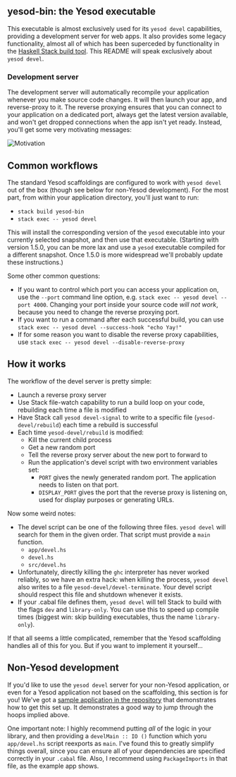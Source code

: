 ## yesod-bin: the Yesod executable

This executable is almost exclusively used for its `yesod devel`
capabilities, providing a development server for web apps. It also
provides some legacy functionality, almost all of which has been
superceded by functionality in the
[Haskell Stack build tool](http://haskellstack.org/). This README will
speak exclusively about `yesod devel`.

### Development server

The development server will automatically recompile your application
whenever you make source code changes. It will then launch your app,
and reverse-proxy to it. The reverse proxying ensures that you can
connect to your application on a dedicated port, always get the latest
version available, and won't get dropped connections when the app
isn't yet ready. Instead, you'll get some very motivating messages:

![Motivation](https://i.sli.mg/nO6DvN.png)

## Common workflows

The standard Yesod scaffoldings are configured to work with `yesod
devel` out of the box (though see below for non-Yesod
development). For the most part, from within your application
directory, you'll just want to run:

* `stack build yesod-bin`
* `stack exec -- yesod devel`

This will install the corresponding version of the `yesod` executable
into your currently selected snapshot, and then use that
executable. (Starting with version 1.5.0, you can be more lax and use
a `yesod` executable compiled for a different snapshot. Once 1.5.0 is
more widespread we'll probably update these instructions.)

Some other common questions:

* If you want to control which port you can access your application
  on, use the `--port` command line option, e.g. `stack exec -- yesod
  devel --port 4000`. Changing your port inside your source code _will
  not work_, because you need to change the reverse proxying port.
* If you want to run a command after each successful build, you can
  use `stack exec -- yesod devel --success-hook "echo Yay!"`
* If for some reason you want to disable the reverse proxy
  capabilities, use `stack exec -- yesod devel
  --disable-reverse-proxy`

## How it works

The workflow of the devel server is pretty simple:

* Launch a reverse proxy server
* Use Stack file-watch capability to run a build loop on your code,
  rebuilding each time a file is modified
* Have Stack call `yesod devel-signal` to write to a specific file
  (`yesod-devel/rebuild`) each time a rebuild is successful
* Each time `yesod-devel/rebuild` is modified:
  * Kill the current child process
  * Get a new random port
  * Tell the reverse proxy server about the new port to forward to
  * Run the application's devel script with two environment variables
    set:
    * `PORT` gives the newly generated random port. The application
      needs to listen on that port.
    * `DISPLAY_PORT` gives the port that the reverse proxy is
      listening on, used for display purposes or generating URLs.

Now some weird notes:

* The devel script can be one of the following three files. `yesod
  devel` will search for them in the given order. That script must
  provide a `main` function.
  * `app/devel.hs`
  * `devel.hs`
  * `src/devel.hs`
* Unfortunately, directly killing the `ghc` interpreter has never
  worked reliably, so we have an extra hack: when killing the process,
  `yesod devel` also writes to a file
  `yesod-devel/devel-terminate`. Your devel script should respect this
  file and shutdown whenever it exists.
* If your .cabal file defines them, `yesod devel` will tell Stack to
  build with the flags `dev` and `library-only`. You can use this to
  speed up compile times (biggest win: skip building executables, thus
  the name `library-only`).

If that all seems a little complicated, remember that the Yesod
scaffolding handles all of this for you. But if you want to implement
it yourself...

## Non-Yesod development

If you'd like to use the `yesod devel` server for your non-Yesod
application, or even for a Yesod application not based on the
scaffolding, this section is for you! We've got a
[sample application in the repository](https://github.com/yesodweb/yesod/tree/master/yesod-bin/devel-example)
that demonstrates how to get this set up. It demonstrates a good way
to jump through the hoops implied above.

One important note: I highly recommend putting _all_ of the logic in
your library, and then providing a `develMain :: IO ()` function which
yoru `app/devel.hs` script reexports as `main`. I've found this to
greatly simplify things overall, since you can ensure all of your
dependencies are specified correctly in your `.cabal` file. Also, I
recommend using `PackageImports` in that file, as the example app
shows.
